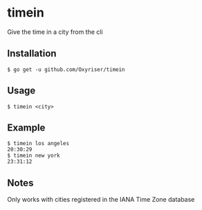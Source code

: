 # timein
Give the time in a city from the cli

## Installation
```shell
$ go get -u github.com/Oxyriser/timein
```

## Usage
```shell
$ timein <city>
```

## Example
```shell
$ timein los angeles
20:30:29
$ timein new york
23:31:12
```

## Notes
Only works with cities registered in the IANA Time Zone database